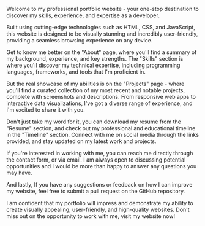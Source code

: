 Welcome to my professional portfolio website - your one-stop destination to discover my skills, experience, and expertise as a developer.

Built using cutting-edge technologies such as HTML, CSS, and JavaScript, this website is designed to be visually stunning and incredibly user-friendly, providing a seamless browsing experience on any device.

Get to know me better on the "About" page, where you'll find a summary of my background, experience, and key strengths. The "Skills" section is where you'll discover my technical expertise, including programming languages, frameworks, and tools that I'm proficient in.

But the real showcase of my abilities is on the "Projects" page - where you'll find a curated collection of my most recent and notable projects, complete with screenshots and descriptions. From responsive web apps to interactive data visualizations, I've got a diverse range of experience, and I'm excited to share it with you.

Don't just take my word for it, you can download my resume from the "Resume" section, and check out my professional and educational timeline in the "Timeline" section. Connect with me on social media through the links provided, and stay updated on my latest work and projects.

If you're interested in working with me, you can reach me directly through the contact form, or via email. I am always open to discussing potential opportunities and I would be more than happy to answer any questions you may have.

And lastly, If you have any suggestions or feedback on how I can improve my website, feel free to submit a pull request on the GitHub repository.

I am confident that my portfolio will impress and demonstrate my ability to create visually appealing, user-friendly, and high-quality websites. Don't miss out on the opportunity to work with me, visit my website now!
